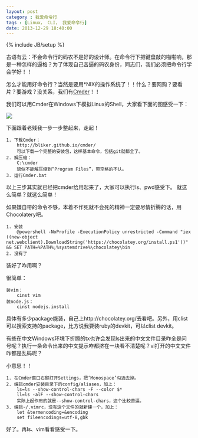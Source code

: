 ```yaml
---
layout: post
category : 我爱命令行
tags : [Linux， CLI， 我爱命令行]
date: 2013-12-29 18:40:00
---
```

{% include JB/setup %}

古语有云：不会命令行的码农不是好的设计师。在命令行下把键盘敲的啪啪响，那是一种怎样的逼格？为了体现自己苦逼的码农身份，同志们，我们必须把命令行学会学好！！

怎么才能用好命令行？当然是要用*NIX的操作系统了！！什么？要网购？要看片？要游戏？没关系，我们有[Cmder](http://bliker.github.io/cmder/)！！

我们可以用Cmder在Windows下模拟Linux的Shell，大家看下面的图感受一下：

![](http://bliker.github.io/cmder/img/git_thumb.png)

下面跟着老残我一步一步整起来，走起！

	1. 下载Cmder：
		http://bliker.github.io/cmder/
		可以下载一个完整的安装包，这样基本命令，包括git就都全了。
	2. 解压缩：
		C:\cmder
		貌似不能解压缩到“Program Files”，带空格的不认。
	3. 运行Cmder.bat
	
以上三步其实就已经把cmder给用起来了，大家可以执行ls、pwd感受下。 就这么简单？就这么简单！

如果嫌自带的命令不够，本着不作死就不会死的精神一定要尽情折腾的话，用Chocolatery吧。

	1. 安装
		@powershell -NoProfile -ExecutionPolicy unrestricted -Command "iex ((new-object net.webclient).DownloadString('https://chocolatey.org/install.ps1'))" && SET PATH=%PATH%;%systemdrive%\chocolatey\bin
	2. 没有了

装好了咋用啊？

很简单：

	装vim：
		cinst vim
	装node.js：
		cinst nodejs.install

具体有多少package能装，自己上http://chocolatey.org/去看吧。另外，用clist可以搜索支持的package，比方说我要装ruby的devkit，可以clist devkit。

有些在中文Windows环境下折腾的tx也许会发现ls出来的中文文件目录咋全是问号呢？执行一条命令出来的中文提示咋都挤在一块看不清楚呢？vi打开的中文文件咋都是乱码呢？

小意思！！

	1. 在Cmder窗口右键打开Settings，把‘Monospace’勾选去掉。
	2. 编辑cmder安装目录下的config/aliases，加上：
		ls=ls --show-control-chars -F --color $*
		ll=ls -alF --show-control-chars
		实际上起作用的就是--show-control-chars，这个比较苦逼。
	3. 编辑~/.vimrc，没有这个文件的就新建一个，加上：
		let &termencoding=&encoding
		set fileencodings=utf-8,gbk

好了。再ls、vim看看感受一下。
